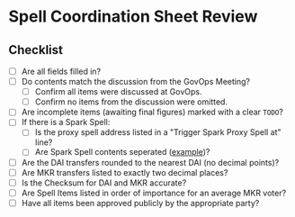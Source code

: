 # Spell Coordination Sheet Review

## Checklist

- [ ] Are all fields filled in?
- [ ] Do contents match the discussion from the GovOps Meeting?
    - [ ] Confirm all items were discussed at GovOps.
    - [ ] Confirm no items from the discussion were omitted.
- [ ] Are incomplete items (awaiting final figures) marked with a clear `TODO`?
- [ ] If there is a Spark Spell:
    - [ ] Is the proxy spell address listed in a "Trigger Spark Proxy Spell at" line?
    - [ ] Are Spark Spell contents seperated ([example](https://docs.google.com/spreadsheets/d/1w_z5WpqxzwreCcaveB2Ye1PP5B8QAHDglzyxKHG3CHw/edit#gid=684547605&range=J26))?
- [ ] Are the DAI transfers rounded to the nearest DAI (no decimal points)?
- [ ] Are MKR transfers listed to exactly two decimal places?
- [ ] Is the Checksum for DAI and MKR accurate?
- [ ] Are Spell Items listed in order of importance for an average MKR voter?
- [ ] Have all items been approved publicly by the appropriate party?
